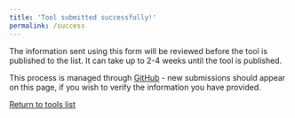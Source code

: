 ```yaml
---
title: 'Tool submitted successfully!'
permalink: /success
---
```


The information sent using this form will be reviewed before the tool is published to the list. It can take up to 2-4 weeks until the tool is published.

This process is managed through [GitHub](https://github.com/w3c/wai-evaluation-tools-list/pulls) - new submissions should appear on this page, if you wish to verify the information you have provided.

[Return to tools list](/list-of-evaluation-tools/)